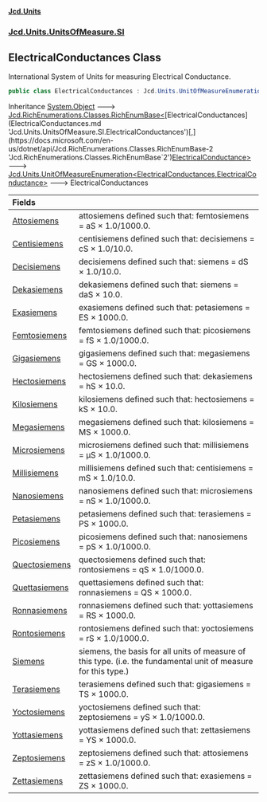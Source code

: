 #### [Jcd.Units](index.md 'index')
### [Jcd.Units.UnitsOfMeasure.SI](Jcd.Units.UnitsOfMeasure.SI.md 'Jcd.Units.UnitsOfMeasure.SI')

## ElectricalConductances Class

International System of Units for measuring Electrical Conductance.

```csharp
public class ElectricalConductances : Jcd.Units.UnitOfMeasureEnumeration<Jcd.Units.UnitsOfMeasure.SI.ElectricalConductances, Jcd.Units.UnitTypes.ElectricalConductance>
```

Inheritance [System.Object](https://docs.microsoft.com/en-us/dotnet/api/System.Object 'System.Object') &#129106; [Jcd.RichEnumerations.Classes.RichEnumBase&lt;](https://docs.microsoft.com/en-us/dotnet/api/Jcd.RichEnumerations.Classes.RichEnumBase-2 'Jcd.RichEnumerations.Classes.RichEnumBase`2')[ElectricalConductances](ElectricalConductances.md 'Jcd.Units.UnitsOfMeasure.SI.ElectricalConductances')[,](https://docs.microsoft.com/en-us/dotnet/api/Jcd.RichEnumerations.Classes.RichEnumBase-2 'Jcd.RichEnumerations.Classes.RichEnumBase`2')[ElectricalConductance](ElectricalConductance.md 'Jcd.Units.UnitTypes.ElectricalConductance')[&gt;](https://docs.microsoft.com/en-us/dotnet/api/Jcd.RichEnumerations.Classes.RichEnumBase-2 'Jcd.RichEnumerations.Classes.RichEnumBase`2') &#129106; [Jcd.Units.UnitOfMeasureEnumeration&lt;](UnitOfMeasureEnumeration_TEnumeration,TEnumerated_.md 'Jcd.Units.UnitOfMeasureEnumeration<TEnumeration,TEnumerated>')[ElectricalConductances](ElectricalConductances.md 'Jcd.Units.UnitsOfMeasure.SI.ElectricalConductances')[,](UnitOfMeasureEnumeration_TEnumeration,TEnumerated_.md 'Jcd.Units.UnitOfMeasureEnumeration<TEnumeration,TEnumerated>')[ElectricalConductance](ElectricalConductance.md 'Jcd.Units.UnitTypes.ElectricalConductance')[&gt;](UnitOfMeasureEnumeration_TEnumeration,TEnumerated_.md 'Jcd.Units.UnitOfMeasureEnumeration<TEnumeration,TEnumerated>') &#129106; ElectricalConductances

| Fields | |
| :--- | :--- |
| [Attosiemens](ElectricalConductances.Attosiemens.md 'Jcd.Units.UnitsOfMeasure.SI.ElectricalConductances.Attosiemens') | attosiemens defined such that: femtosiemens = aS × 1.0/1000.0. |
| [Centisiemens](ElectricalConductances.Centisiemens.md 'Jcd.Units.UnitsOfMeasure.SI.ElectricalConductances.Centisiemens') | centisiemens defined such that: decisiemens = cS × 1.0/10.0. |
| [Decisiemens](ElectricalConductances.Decisiemens.md 'Jcd.Units.UnitsOfMeasure.SI.ElectricalConductances.Decisiemens') | decisiemens defined such that: siemens = dS × 1.0/10.0. |
| [Dekasiemens](ElectricalConductances.Dekasiemens.md 'Jcd.Units.UnitsOfMeasure.SI.ElectricalConductances.Dekasiemens') | dekasiemens defined such that: siemens = daS × 10.0. |
| [Exasiemens](ElectricalConductances.Exasiemens.md 'Jcd.Units.UnitsOfMeasure.SI.ElectricalConductances.Exasiemens') | exasiemens defined such that: petasiemens = ES × 1000.0. |
| [Femtosiemens](ElectricalConductances.Femtosiemens.md 'Jcd.Units.UnitsOfMeasure.SI.ElectricalConductances.Femtosiemens') | femtosiemens defined such that: picosiemens = fS × 1.0/1000.0. |
| [Gigasiemens](ElectricalConductances.Gigasiemens.md 'Jcd.Units.UnitsOfMeasure.SI.ElectricalConductances.Gigasiemens') | gigasiemens defined such that: megasiemens = GS × 1000.0. |
| [Hectosiemens](ElectricalConductances.Hectosiemens.md 'Jcd.Units.UnitsOfMeasure.SI.ElectricalConductances.Hectosiemens') | hectosiemens defined such that: dekasiemens = hS × 10.0. |
| [Kilosiemens](ElectricalConductances.Kilosiemens.md 'Jcd.Units.UnitsOfMeasure.SI.ElectricalConductances.Kilosiemens') | kilosiemens defined such that: hectosiemens = kS × 10.0. |
| [Megasiemens](ElectricalConductances.Megasiemens.md 'Jcd.Units.UnitsOfMeasure.SI.ElectricalConductances.Megasiemens') | megasiemens defined such that: kilosiemens = MS × 1000.0. |
| [Microsiemens](ElectricalConductances.Microsiemens.md 'Jcd.Units.UnitsOfMeasure.SI.ElectricalConductances.Microsiemens') | microsiemens defined such that: millisiemens = μS × 1.0/1000.0. |
| [Millisiemens](ElectricalConductances.Millisiemens.md 'Jcd.Units.UnitsOfMeasure.SI.ElectricalConductances.Millisiemens') | millisiemens defined such that: centisiemens = mS × 1.0/10.0. |
| [Nanosiemens](ElectricalConductances.Nanosiemens.md 'Jcd.Units.UnitsOfMeasure.SI.ElectricalConductances.Nanosiemens') | nanosiemens defined such that: microsiemens = nS × 1.0/1000.0. |
| [Petasiemens](ElectricalConductances.Petasiemens.md 'Jcd.Units.UnitsOfMeasure.SI.ElectricalConductances.Petasiemens') | petasiemens defined such that: terasiemens = PS × 1000.0. |
| [Picosiemens](ElectricalConductances.Picosiemens.md 'Jcd.Units.UnitsOfMeasure.SI.ElectricalConductances.Picosiemens') | picosiemens defined such that: nanosiemens = pS × 1.0/1000.0. |
| [Quectosiemens](ElectricalConductances.Quectosiemens.md 'Jcd.Units.UnitsOfMeasure.SI.ElectricalConductances.Quectosiemens') | quectosiemens defined such that: rontosiemens = qS × 1.0/1000.0. |
| [Quettasiemens](ElectricalConductances.Quettasiemens.md 'Jcd.Units.UnitsOfMeasure.SI.ElectricalConductances.Quettasiemens') | quettasiemens defined such that: ronnasiemens = QS × 1000.0. |
| [Ronnasiemens](ElectricalConductances.Ronnasiemens.md 'Jcd.Units.UnitsOfMeasure.SI.ElectricalConductances.Ronnasiemens') | ronnasiemens defined such that: yottasiemens = RS × 1000.0. |
| [Rontosiemens](ElectricalConductances.Rontosiemens.md 'Jcd.Units.UnitsOfMeasure.SI.ElectricalConductances.Rontosiemens') | rontosiemens defined such that: yoctosiemens = rS × 1.0/1000.0. |
| [Siemens](ElectricalConductances.Siemens.md 'Jcd.Units.UnitsOfMeasure.SI.ElectricalConductances.Siemens') | siemens, the basis for all units of measure of this type. (i.e. the fundamental unit of measure for this type.) |
| [Terasiemens](ElectricalConductances.Terasiemens.md 'Jcd.Units.UnitsOfMeasure.SI.ElectricalConductances.Terasiemens') | terasiemens defined such that: gigasiemens = TS × 1000.0. |
| [Yoctosiemens](ElectricalConductances.Yoctosiemens.md 'Jcd.Units.UnitsOfMeasure.SI.ElectricalConductances.Yoctosiemens') | yoctosiemens defined such that: zeptosiemens = yS × 1.0/1000.0. |
| [Yottasiemens](ElectricalConductances.Yottasiemens.md 'Jcd.Units.UnitsOfMeasure.SI.ElectricalConductances.Yottasiemens') | yottasiemens defined such that: zettasiemens = YS × 1000.0. |
| [Zeptosiemens](ElectricalConductances.Zeptosiemens.md 'Jcd.Units.UnitsOfMeasure.SI.ElectricalConductances.Zeptosiemens') | zeptosiemens defined such that: attosiemens = zS × 1.0/1000.0. |
| [Zettasiemens](ElectricalConductances.Zettasiemens.md 'Jcd.Units.UnitsOfMeasure.SI.ElectricalConductances.Zettasiemens') | zettasiemens defined such that: exasiemens = ZS × 1000.0. |
